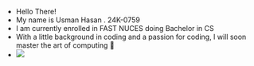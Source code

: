 - Hello There!
- My name is Usman Hasan . 24K-0759
- I am currently enrolled in FAST NUCES doing Bachelor in CS
- With a little background in coding and a passion for coding, I will soon master the art of computing 🎉
- ![](https://www.pinterest.com/pin/96334879523564424/)
